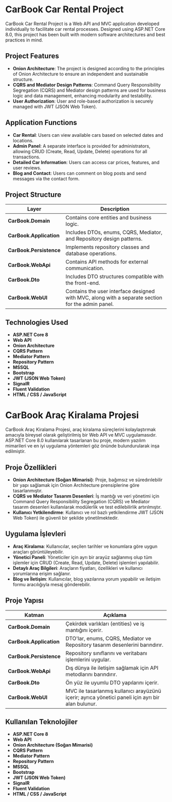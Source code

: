 # CarBook Car Rental Project

CarBook Car Rental Project is a Web API and MVC application developed individually to facilitate car rental processes. Designed using ASP.NET Core 8.0, this project has been built with modern software architectures and best practices in mind.

## Project Features
- **Onion Architecture**: The project is designed according to the principles of Onion Architecture to ensure an independent and sustainable structure.
- **CQRS and Mediator Design Patterns**: Command Query Responsibility Segregation (CQRS) and Mediator design patterns are used for business logic and data management, enhancing modularity and testability.
- **User Authorization**: User and role-based authorization is securely managed with JWT (JSON Web Token).

## Application Functions
- **Car Rental**: Users can view available cars based on selected dates and locations.
- **Admin Panel**: A separate interface is provided for administrators, allowing CRUD (Create, Read, Update, Delete) operations for all transactions.
- **Detailed Car Information**: Users can access car prices, features, and user reviews.
- **Blog and Contact**: Users can comment on blog posts and send messages via the contact form.

## Project Structure
| Layer | Description |
|--------|------------|
| **CarBook.Domain** | Contains core entities and business logic. |
| **CarBook.Application** | Includes DTOs, enums, CQRS, Mediator, and Repository design patterns. |
| **CarBook.Persistence** | Implements repository classes and database operations. |
| **CarBook.WebApi** | Contains API methods for external communication. |
| **CarBook.Dto** | Includes DTO structures compatible with the front-end. |
| **CarBook.WebUI** | Contains the user interface designed with MVC, along with a separate section for the admin panel. |

## Technologies Used
- **ASP.NET Core 8**
- **Web API**
- **Onion Architecture**
- **CQRS Pattern**
- **Mediator Pattern**
- **Repository Pattern**
- **MSSQL**
- **Bootstrap**
- **JWT (JSON Web Token)**
- **SignalR**
- **Fluent Validation**
- **HTML / CSS / JavaScript**




# CarBook Araç Kiralama Projesi

CarBook Araç Kiralama Projesi, araç kiralama süreçlerini kolaylaştırmak amacıyla bireysel olarak geliştirilmiş bir Web API ve MVC uygulamasıdır. ASP.NET Core 8.0 kullanılarak tasarlanan bu proje, modern yazılım mimarileri ve en iyi uygulama yöntemleri göz önünde bulundurularak inşa edilmiştir.

## Proje Özellikleri
- **Onion Architecture (Soğan Mimarisi)**: Proje, bağımsız ve süredırılebilir bir yapı sağlamak için Onion Architecture prensiplerine göre tasarlanmıştır.
- **CQRS ve Mediator Tasarım Desenleri**: İş mantığı ve veri yönetimi için Command Query Responsibility Segregation (CQRS) ve Mediator tasarım desenleri kullanılarak modülerlik ve test edilebilirlik artırılmıştır.
- **Kullanıcı Yetkilendirme**: Kullanıcı ve rol bazlı yetkilendirme JWT (JSON Web Token) ile güvenli bir şekilde yönetilmektedir.

## Uygulama İşlevleri
- **Araç Kiralama**: Kullanıcılar, seçilen tarihler ve konumlara göre uygun araçları görüntüleyebilir.
- **Yönetici Paneli**: Yöneticiler için ayrı bir arayüz sağlanmış olup tüm işlemler için CRUD (Create, Read, Update, Delete) işlemleri yapılabilir.
- **Detaylı Araç Bilgileri**: Araçların fiyatları, özellikleri ve kullanıcı yorumlarına erişim sağlanır.
- **Blog ve İletişim**: Kullanıcılar, blog yazılarına yorum yapabilir ve iletişim formu aracılığıyla mesaj gönderebilir.

## Proje Yapısı
| Katman | Açıklama |
|--------|------------|
| **CarBook.Domain** | Çekirdek varlıkları (entities) ve iş mantığını içerir. |
| **CarBook.Application** | DTO'lar, enums, CQRS, Mediator ve Repository tasarım desenlerini barındırır. |
| **CarBook.Persistence** | Repository sınıflarını ve veritabanı işlemlerini uygular. |
| **CarBook.WebApi** | Dış dünya ile iletişim sağlamak için API metodlarını barındırır. |
| **CarBook.Dto** | Ön yüz ile uyumlu DTO yapılarını içerir. |
| **CarBook.WebUI** | MVC ile tasarlanmış kullanıcı arayüzünü içerir; ayrıca yönetici paneli için ayrı bir alan bulunur. |

## Kullanılan Teknolojiler
- **ASP.NET Core 8**
- **Web API**
- **Onion Architecture (Soğan Mimarisi)**
- **CQRS Pattern**
- **Mediator Pattern**
- **Repository Pattern**
- **MSSQL**
- **Bootstrap**
- **JWT (JSON Web Token)**
- **SignalR**
- **Fluent Validation**
- **HTML / CSS / JavaScript**


